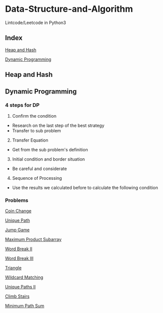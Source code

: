 # Data-Structure-and-Algorithm
Lintcode/Leetcode in Python3
## Index
[Heap and Hash](https://github.com/Amory0709/Data-Structure-and-Algorithm/blob/master/README.md#heap-and-hash)

[Dynamic Programming](https://github.com/Amory0709/Data-Structure-and-Algorithm/blob/master/README.md#dynamic-programming)
## Heap and Hash

## Dynamic Programming
### 4 steps for DP
1. Confirm the condition
  - Research on the last step of the best strategy
  - Transfer to sub problem  
2. Transfer Equation
  - Get from the sub problem's definition
3. Initial condition and border situation
  - Be careful and considerate
4. Sequence of Processing
  - Use the results we calculated before to calculate the following condition
### Problems
[Coin Change](https://github.com/Amory0709/Data-Structure-and-Algorithm/blob/master/coinChange.md)

[Unique Path](https://github.com/Amory0709/Data-Structure-and-Algorithm/blob/master/countUniquePaths.md)

[Jump Game](https://github.com/Amory0709/Data-Structure-and-Algorithm/blob/master/jumpGame.md)

[Maximum Product Subarray](https://github.com/Amory0709/Data-Structure-and-Algorithm/blob/master/MaximunProductSubarray.md)

[Word Break II](https://github.com/Amory0709/Data-Structure-and-Algorithm/blob/master/wordBreakII.md)

[Word Break III](https://github.com/Amory0709/Data-Structure-and-Algorithm/blob/master/wordBreakIII.md)

[Triangle](https://github.com/Amory0709/Data-Structure-and-Algorithm/blob/master/triangle.py)

[Wildcard Matching](https://github.com/Amory0709/Data-Structure-and-Algorithm/blob/master/wildcardMatching.md)

[Unique Paths II](https://github.com/Amory0709/Data-Structure-and-Algorithm/blob/master/uniquePathsII.py)

[Climb Stairs](https://github.com/Amory0709/Data-Structure-and-Algorithm/blob/master/climbStairs.py)

[Minimum Path Sum](https://github.com/Amory0709/Data-Structure-and-Algorithm/blob/master/MinimumPathSum.py)
